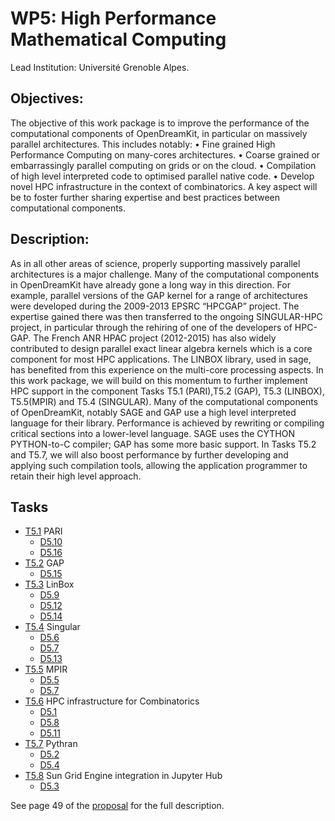 # WP5: High Performance Mathematical Computing

Lead Institution: Université Grenoble Alpes.

## Objectives:

The objective of this work package is to improve the performance of the computational components of OpenDreamKit,
in particular on massively parallel architectures. This includes notably:
• Fine grained High Performance Computing on many-cores architectures.
• Coarse grained or embarrassingly parallel computing on grids or on the cloud.
• Compilation of high level interpreted code to optimised parallel native code.
• Develop novel HPC infrastructure in the context of combinatorics.
A key aspect will be to foster further sharing expertise and best practices between computational components.

## Description:

As in all other areas of science, properly supporting massively parallel architectures is a major challenge. Many of
the computational components in OpenDreamKit have already gone a long way in this direction. For example, parallel
versions of the GAP kernel for a range of architectures were developed during the 2009-2013 EPSRC “HPCGAP” project.
The expertise gained there was then transferred to the ongoing SINGULAR-HPC project, in particular through the rehiring
of one of the developers of HPC-GAP. The French ANR HPAC project (2012-2015) has also widely contributed to design
parallel exact linear algebra kernels which is a core component for most HPC applications. The LINBOX library, used in
sage, has benefited from this experience on the multi-core processing aspects.
In this work package, we will build on this momentum to further implement HPC support in the component Tasks T5.1
(PARI),T5.2 (GAP), T5.3 (LINBOX), T5.5(MPIR) and T5.4 (SINGULAR).
Many of the computational components of OpenDreamKit, notably SAGE and GAP use a high level interpreted
language for their library. Performance is achieved by rewriting or compiling critical sections into a lower-level language.
SAGE uses the CYTHON PYTHON-to-C compiler; GAP has some more basic support. In Tasks T5.2 and T5.7, we will
also boost performance by further developing and applying such compilation tools, allowing the application programmer
to retain their high level approach.

## Tasks

 - [T5.1](https://github.com/OpenDreamKit/OpenDreamKit/issues/99) PARI
   * [D5.10](https://github.com/OpenDreamKit/OpenDreamKit/issues/108)
   * [D5.16](https://github.com/OpenDreamKit/OpenDreamKit/issues/114)
 - [T5.2](https://github.com/OpenDreamKit/OpenDreamKit/issues/100) GAP
   * [D5.15](https://github.com/OpenDreamKit/OpenDreamKit/issues/113)
 - [T5.3](https://github.com/OpenDreamKit/OpenDreamKit/issues/101) LinBox
   * [D5.9](https://github.com/OpenDreamKit/OpenDreamKit/issues/122)
   * [D5.12](https://github.com/OpenDreamKit/OpenDreamKit/issues/110)
   * [D5.14](https://github.com/OpenDreamKit/OpenDreamKit/issues/112)
 - [T5.4](https://github.com/OpenDreamKit/OpenDreamKit/issues/102) Singular
   * [D5.6](https://github.com/OpenDreamKit/OpenDreamKit/issues/119)
   * [D5.7](https://github.com/OpenDreamKit/OpenDreamKit/issues/120)
   * [D5.13](https://github.com/OpenDreamKit/OpenDreamKit/issues/111)
 - [T5.5](https://github.com/OpenDreamKit/OpenDreamKit/issues/103) MPIR
   * [D5.5](https://github.com/OpenDreamKit/OpenDreamKit/issues/118)
   * [D5.7](https://github.com/OpenDreamKit/OpenDreamKit/issues/120)
 - [T5.6](https://github.com/OpenDreamKit/OpenDreamKit/issues/104) HPC infrastructure for Combinatorics
   * [D5.1](https://github.com/OpenDreamKit/OpenDreamKit/issues/107)
   * [D5.8](https://github.com/OpenDreamKit/OpenDreamKit/issues/121)
   * [D5.11](https://github.com/OpenDreamKit/OpenDreamKit/issues/109)
 - [T5.7](https://github.com/OpenDreamKit/OpenDreamKit/issues/105) Pythran
   * [D5.2](https://github.com/OpenDreamKit/OpenDreamKit/issues/115)
   * [D5.4](https://github.com/OpenDreamKit/OpenDreamKit/issues/117) 
 - [T5.8](https://github.com/OpenDreamKit/OpenDreamKit/issues/106) Sun Grid Engine integration in Jupyter Hub
   * [D5.3](https://github.com/OpenDreamKit/OpenDreamKit/issues/116)

See page 49 of the [proposal](https://github.com/OpenDreamKit/OpenDreamKit/raw/master/Proposal/proposal-www.pdf) for the full description.
